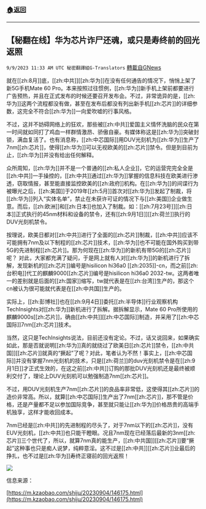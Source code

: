 ###  [:house:返回](README.md)
---


## 【秘翻在线】华为芯片诈尸还魂，或只是寿终前的回光返照
`9/9/2023 11:33 AM UTC 秘密翻譯組G-Translators` [轉載自GNews](https://gnews.org/articles/1667283)

就在[[zh:8月]]底，[[zh:中共]][[zh:华为]]在没有任何通告的情况下，悄悄上架了新5G手机Mate 60 Pro。本来按照过往惯例，[[zh:华为]]新手机上架前都要进行广告预热，并且在正式发布的时候还要召开发布会。不过，非常诡异的是，[[zh:华为]]这两个流程都没有做，甚至在发布后都没有列出新手机[[zh:芯片]]的详细参数，这完全不符合[[zh:华为]]一向爱吹嘘的行事风格。

不过，这并不妨碍网络上的狂欢，那些被[[zh:中共]]爱国主义情怀洗脑的民众在第一时间就如同打了鸡血一样群情激昂、骄傲自豪。有媒体称这是[[zh:华为]]突破封锁，满血复活了。也有消息称，[[zh:中芯国际]]用DUV光刻机为[[zh:华为]]生产了7nm[[zh:芯片]]，使得[[zh:华为]]可以无视欧美的[[zh:芯片]]禁令。但是到目前为止，[[zh:华为]]并没有给出任何解释。

众所周知，[[zh:华为]]并不是一个普通的[[zh:私人企业]]，它的运营完完全全是[[zh:中共]]一手操控的，[[zh:中共]]通过[[zh:华为]]掌握的信息科技在欧美进行渗透，窃取情报，甚至能直接监控欧美的[[zh:政府]]机构。在[[zh:华为]]的间谍行为被曝光之后，[[zh:美国]]于2019年[[zh:5月]]首次对[[zh:华为]]发起了制裁，将[[zh:华为]]列入“实体名单”，禁止在未获许可证的情况下与[[zh:美国]]企业做生意。而后，[[zh:欧洲]]和[[zh:日本]]也加入了制裁。如：[[zh:7月23号]][[zh:日本]]正式执行的45nm材料和设备的禁令，还有[[zh:9月1日]][[zh:荷兰]]执行的DUV光刻机禁令。

按理说，欧美日都对[[zh:中共]]进行了全面的[[zh:芯片]]制裁，[[zh:中共]]应该不可能拥有7nm及以下制程的[[zh:芯片]]技术，[[zh:华为]]也不可能在国外购买到带5G的先进制程[[zh:芯片]]。那为何现在[[zh:华为]]的新机有带5G的[[zh:芯片]]呢？ 对此，大家都充满了疑问，于是网上就有人对[[zh:华为]]的新机进行了拆解，发现新机的[[zh:芯片]]编号是hisilicon hi36a0 [[zh:2035]]-cn，而之前[[zh:台积电]]代工的麒麟9000[[zh:芯片]]编号是hisilicon hi36a0 2032-tw。这两者唯一的差别就是后面的[[zh:国家]]缩写，tw就代表是在[[zh:台湾]]生产的，那这个cn被认为很可能就代表是在[[zh:中共国]]生产的。

实际上，[[zh:彭博社]]也在[[zh:9月4日]]委托[[zh:半导体]]行业观察机构TechInsights对[[zh:华为]]新机进行了拆解。据拆解显示，Mate 60 Pro所使用的麒麟9000s[[zh:芯片]]，确由[[zh:中共]][[zh:中芯国际]]制造，并采用了[[zh:中芯国际]]7nm[[zh:芯片]]技术。

当然，这只是TechInsights说法，目前还没有定论。不过，话又说回来，如果确实如此，那是否就说明[[zh:华为]]真的就绕过了欧美日[[zh:芯片]]禁令，[[zh:中共国]][[zh:芯片]]就真的“撅起”了呢？对此，笔者认为不然！事实上，[[zh:中芯国际]]并没有掌握7nm光刻机的技术，只是[[zh:荷兰]]的duv光刻机禁令是在[[zh:9月1日]]才正式生效的，在这之前[[zh:中共]]订购的那批DUV光刻机还是最终被顺利交付了，理论上DUV光刻机可以勉强制造7nm[[zh:芯片]]。

不过，用DUV光刻机生产7nm[[zh:芯片]]的良品率非常低，这使得其[[zh:芯片]]的造价非常高。所以，就算[[zh:中芯国际]]生产出了7nm[[zh:芯片]]，那不管是价格，还是产量都不足以参加国际竞争，甚至就只能让[[zh:华为]]价格昂贵的高端手机独享，这样才能收回成本。

7nm已经是[[zh:中共]]的先进制程的尽头了，对于7nm以下的[[zh:芯片]]，没有EUV光刻机，[[zh:中共]]也只能干瞪眼。况且7nm现在已经落后最新的3nm[[zh:芯片]]三个世代了，所以，就算7nm真的能生产，[[zh:中共国]][[zh:芯片]]要“撅起”这种事也只是痴人说梦，纯粹意淫。这不过是[[zh:中共]][[zh:芯片]]业最后的挣扎，也不过是[[zh:华为]]寿终正寝前的回光返照！

![](https://i.imgur.com/GCot7VV.jpg)


信息来源：

[https://m.kzaobao.com/shiju/20230904/146175.html](https://m.kzaobao.com/shiju/20230904/146175.html)
